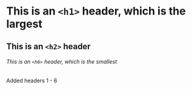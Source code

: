 # This is an `<h1>` header, which is the largest

## This is an `<h2>` header

###### This is an `<h6>` header, which is the smallest


Added headers 1 - 6
